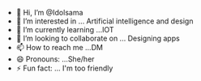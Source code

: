 - 👋 Hi, I’m @Idolsama
- 👀 I’m interested in ... Artificial intelligence and design 
- 🌱 I’m currently learning ...IOT
- 💞️ I’m looking to collaborate on ... Designing apps
- 📫 How to reach me ...DM 
- 😄 Pronouns: ...She/her
- ⚡ Fun fact: ... I'm too friendly 

<!---
Idolsama/Idolsama is a ✨ special ✨ repository because its `README.md` (this file) appears on your GitHub profile.
You can click the Preview link to take a look at your changes.
--->
